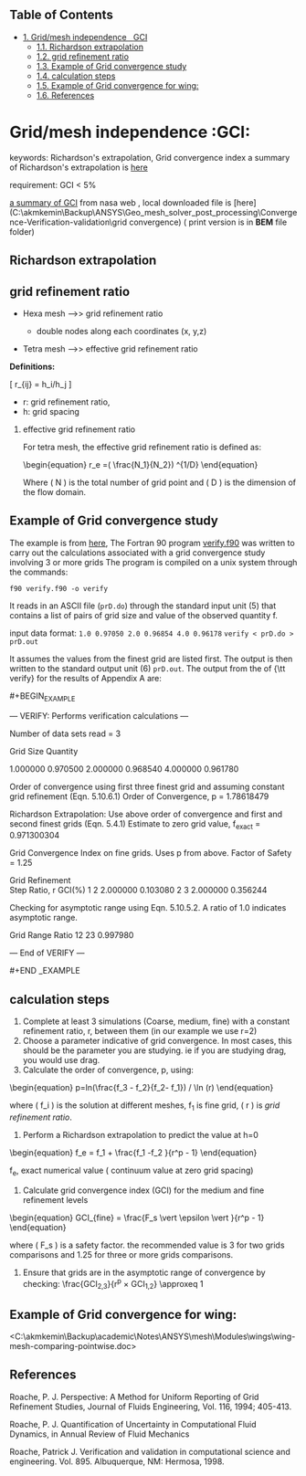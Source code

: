<div id="table-of-contents">
<h2>Table of Contents</h2>
<div id="text-table-of-contents">
<ul>
<li><a href="#sec-1">1. Grid/mesh independence&#xa0;&#xa0;&#xa0;<span class="tag"><span class="GCI">GCI</span></span></a>
<ul>
<li><a href="#sec-1-1">1.1. Richardson extrapolation</a></li>
<li><a href="#sec-1-2">1.2. grid refinement ratio</a></li>
<li><a href="#sec-1-3">1.3. Example of Grid convergence study</a></li>
<li><a href="#sec-1-4">1.4. calculation steps</a></li>
<li><a href="#sec-1-5">1.5. Example of Grid convergence for wing:</a></li>
<li><a href="#sec-1-6">1.6. References</a></li>
</ul>
</li>
</ul>
</div>
</div>


# Grid/mesh independence     :GCI:<a id="sec-1" name="sec-1"></a>

keywords: Richardson's extrapolation, Grid convergence index
a summary of Richardson's extrapolation is [here](https://www.grc.nasa.gov/www/wind/valid/tutorial/bibliog.html#Roach94)

requirement: GCI < 5%

[a summary of GCI](https://www.grc.nasa.gov/www/wind/valid/tutorial/spatconv.html) from nasa web , local downloaded file is [here](C:\akmkemin\Backup\ANSYS\Geo_mesh_solver_post_processing\Convergence-Verification-validation\grid convergence) ( print version is in **BEM** file folder)

## Richardson extrapolation<a id="sec-1-1" name="sec-1-1"></a>

## grid refinement ratio<a id="sec-1-2" name="sec-1-2"></a>

-   Hexa mesh &#x2013;>>   grid refinement ratio
    -   double nodes along each coordinates (x, y,z)

-   Tetra mesh &#x2013;>> effective grid refinement ratio

**Definitions:**

\[
r_{ij} = h_i/h_j
\]

-   r: grid refinement ratio,
-   h: grid spacing

1.  effective grid refinement ratio

    For tetra mesh, the effective grid refinement ratio is defined as:
    
    \begin{equation}
    r_e =( \frac{N_1}{N_2})
    ^{1/D}
    \end{equation}
    
    Where \( N \) is the total number of grid point and \( D \) is the dimension of the flow domain. 

## Example of Grid convergence study<a id="sec-1-3" name="sec-1-3"></a>

The example is from [here](https://www.grc.nasa.gov/www/wind/valid/tutorial/spatconv.html), 
The Fortran 90 program  [verify.f90](c:/Users/exw692/Dropbox/Emacs/verify.f90) was written to carry out the calculations associated with a grid convergence study involving 3 or more grids
The program is compiled on a unix system through the commands:

`f90 verify.f90 -o verify`

It reads in an ASCII file (`prD.do`) through the standard input unit (5) that contains a list of pairs of grid size and value of the observed quantity f.

input data format:
`1.0 0.97050 2.0 0.96854 4.0 0.96178`
 `verify < prD.do > prD.out`

It assumes the values from the finest grid are listed first. The output is then written to the standard output unit (6) `prD.out`.
 The output from the of {\tt verify} for the results of Appendix A are:

\#+BEGIN<sub>EXAMPLE</sub>

&#x2014; VERIFY: Performs verification calculations &#x2014;

Number of data sets read =  3

Grid Size     Quantity

1.000000      0.970500
2.000000      0.968540
4.000000      0.961780

Order of convergence using first three finest grid 
and assuming constant grid refinement (Eqn. 5.10.6.1) 
Order of Convergence, p =  1.78618479

Richardson Extrapolation: Use above order of convergence
and first and second finest grids (Eqn. 5.4.1) 
Estimate to zero grid value, f<sub>exact</sub> =  0.971300304

Grid Convergence Index on fine grids. Uses p from above.
Factor of Safety =  1.25

Grid     Refinement            
Step      Ratio, r       GCI(%)
1  2      2.000000      0.103080
2  3      2.000000      0.356244

Checking for asymptotic range using Eqn. 5.10.5.2.
A ratio of 1.0 indicates asymptotic range.

Grid Range    Ratio
12 23      0.997980

&#x2014; End of VERIFY &#x2014;

\#+END \_EXAMPLE

## calculation steps<a id="sec-1-4" name="sec-1-4"></a>

1.  Complete at least 3 simulations (Coarse, medium, fine) with a constant refinement ratio, r, between them (in our example we use r=2)
2.  Choose a parameter indicative of grid convergence. In most cases, this should be the parameter you are studying. ie if you are studying drag, you would use drag.
3.  Calculate the order of convergence, p, using:

\begin{equation}
p=ln(\frac{f_3 - f_2}{f_2- f_1}) / \ln (r)
\end{equation}

where \( f_i \) is the solution at different meshes, f<sub>1</sub> is fine grid, \( r \) is *grid refinement ratio*.

1.  Perform a Richardson extrapolation to predict the value at h=0

\begin{equation}
f_e = f_1 + \frac{f_1 -f_2 }{r^p - 1}
\end{equation}

f<sub>e</sub>, exact numerical value ( continuum value at zero grid spacing)

1.  Calculate grid convergence index (GCI) for the medium and fine refinement levels

\begin{equation}
GCI_{fine} = \frac{F_s \vert \epsilon \vert }{r^p - 1}
\end{equation}

where \( F_s \) is a safety factor. the recommended value is 3 for two grids comparisons and 1.25 for three or more grids comparisons.

1.  Ensure that grids are in the asymptotic range of convergence by checking:
    \frac{GCI<sub>2,3</sub>}{r<sup>p</sup> &times; GCI<sub>1,2</sub>} \approxeq 1

## Example of Grid convergence for wing:<a id="sec-1-5" name="sec-1-5"></a>

<C:\akmkemin\Backup\academic\Notes\ANSYS\mesh\Modules\wings\wing-mesh-comparing-pointwise.doc>

## References<a id="sec-1-6" name="sec-1-6"></a>

Roache, P. J. Perspective: A Method for Uniform Reporting of Grid Refinement Studies, Journal of Fluids Engineering, Vol. 116, 1994; 405-413.

Roache, P. J. Quantification of Uncertainty in Computational Fluid Dynamics, in Annual Review of Fluid Mechanics

Roache, Patrick J. Verification and validation in computational science and engineering. Vol. 895. Albuquerque, NM: Hermosa, 1998.
